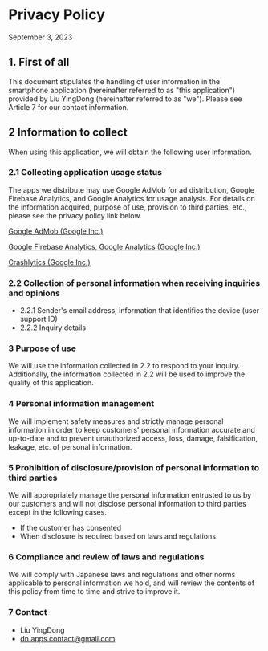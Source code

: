 # Privacy Policy
September 3, 2023

## 1. First of all
This document stipulates the handling of user information in the smartphone application (hereinafter referred to as "this application") provided by Liu YingDong (hereinafter referred to as "we"). Please see Article 7 for our contact information.

## 2 Information to collect
When using this application, we will obtain the following user information.

### 2.1 Collecting application usage status
The apps we distribute may use Google AdMob for ad distribution, Google Firebase Analytics, and Google Analytics for usage analysis. For details on the information acquired, purpose of use, provision to third parties, etc., please see the privacy policy link below.

[Google AdMob (Google Inc.)](http://www.google.com/intl/ja/policies/technologies/ads/)

[Google Firebase Analytics, Google Analytics (Google Inc.)](https://policies.google.com/privacy?hl=ja)

[Crashlytics (Google Inc.)](https://fabric.io/terms)

### 2.2 Collection of personal information when receiving inquiries and opinions
* 2.2.1 Sender's email address, information that identifies the device (user support ID)
* 2.2.2 Inquiry details

### 3 Purpose of use
We will use the information collected in 2.2 to respond to your inquiry. Additionally, the information collected in 2.2 will be used to improve the quality of this application.

### 4 Personal information management
We will implement safety measures and strictly manage personal information in order to keep customers' personal information accurate and up-to-date and to prevent unauthorized access, loss, damage, falsification, leakage, etc. of personal information.

### 5 Prohibition of disclosure/provision of personal information to third parties
We will appropriately manage the personal information entrusted to us by our customers and will not disclose personal information to third parties except in the following cases.
* If the customer has consented
* When disclosure is required based on laws and regulations

### 6 Compliance and review of laws and regulations
We will comply with Japanese laws and regulations and other norms applicable to personal information we hold, and will review the contents of this policy from time to time and strive to improve it.

### 7 Contact
* Liu YingDong
* dn.apps.contact@gmail.com